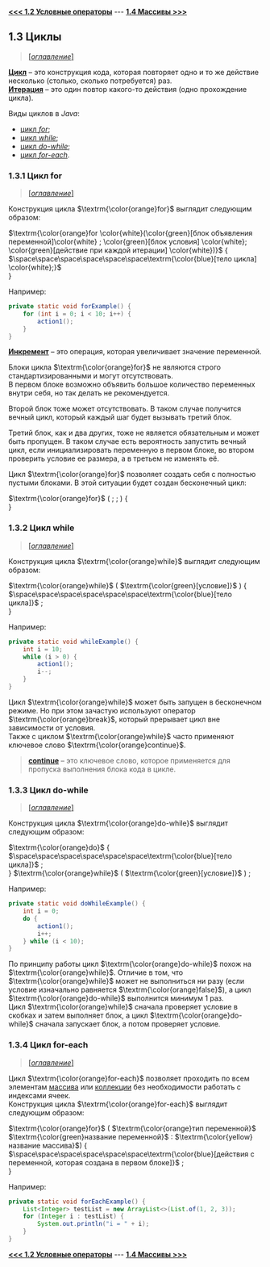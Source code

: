 [**<<< 1.2 Условные операторы**](/conspect/01_02.md/#12-условные-операторы) ---
[**1.4 Массивы >>>**](/conspect/01_04.md/#14-массивы)

## 1.3 Циклы

> [[_оглавление_]](../README.md/#13-циклы)

[**Цикл**](/conspect/definitions.md/#ц) – это конструкция кода, которая повторяет одно и то же действие несколько
(столько, сколько потребуется) раз.  
[**Итерация**](/conspect/definitions.md/#и) – это один повтор какого-то действия (одно прохождение цикла).

Виды циклов в _Java_:

- [цикл _for_](/conspect/01_03.md/#131-цикл-for);
- [цикл _while_](/conspect/01_03.md/#132-цикл-while);
- [цикл _do-while_](/conspect/01_03.md/#133-цикл-do-while);
- [цикл _for-each_](/conspect/01_03.md/#134-цикл-for-each).

### 1.3.1 Цикл for

> [[_оглавление_]](../README.md/#13-циклы)

Конструкция цикла $\textrm{\color{orange}for}$ выглядит следующим образом:

$\textrm{\color{orange}for \color{white}(\color{green}[блок объявления переменной]\color{white} ;
\color{green}[блок условия] \color{white}; \color{green}[действие при каждой итерации] \color{white})}$ {  
$\space\space\space\space\space\space\textrm{\color{blue}[тело цикла] \color{white};}$  
}

Например:

```java
private static void forExample() {
    for (int i = 0; i < 10; i++) {
        action1();
    }
}
```

[**Инкремент**](/conspect/definitions.md/#и) – это операция, которая увеличивает значение переменной.  

Блоки цикла $\textrm{\color{orange}for}$ не являются строго стандартизированными и могут отсутствовать.  
В первом блоке возможно объявить большое количество переменных внутри себя, но так делать не рекомендуется.  

Второй блок тоже может отсутствовать. В таком случае получится вечный цикл, который каждый шаг будет вызывать третий
блок.  

Третий блок, как и два других, тоже не является обязательным и может быть пропущен. В таком случае есть вероятность
запустить вечный цикл, если инициализировать переменную в первом блоке, во втором проверить условие ее размера, а в
третьем не изменять её.  

Цикл $\textrm{\color{orange}for}$ позволяет создать себя с полностью пустыми блоками. В этой ситуации будет создан
бесконечный цикл: 

$\textrm{\color{orange}for}$ ( ; ; ) {  
}

### 1.3.2 Цикл while

> [[_оглавление_]](../README.md/#13-циклы)

Конструкция цикла $\textrm{\color{orange}while}$ выглядит следующим образом:

$\textrm{\color{orange}while}$ ( $\textrm{\color{green}[условие]}$ ) {  
$\space\space\space\space\space\space\textrm{\color{blue}[тело цикла]}$ ;  
}

Например:

```java
private static void whileExample() {
    int i = 10;
    while (i > 0) {
        action1();
        i--;
    }
}
```

Цикл $\textrm{\color{orange}while}$ может быть запущен в бесконечном режиме. Но при этом зачастую используют оператор
$\textrm{\color{orange}break}$, который прерывает цикл вне зависимости от условия.  
Также с циклом $\textrm{\color{orange}while}$ часто применяют ключевое слово $\textrm{\color{orange}continue}$.

> [**continue**](/conspect/definitions.md/#c) – это ключевое слово, которое применяется для пропуска выполнения блока
> кода в цикле.

### 1.3.3 Цикл do-while

> [[_оглавление_]](../README.md/#13-циклы)

Конструкция цикла $\textrm{\color{orange}do-while}$ выглядит следующим образом:

$\textrm{\color{orange}do}$ {  
$\space\space\space\space\space\space\textrm{\color{blue}[тело цикла]}$ ;  
} $\textrm{\color{orange}while}$ ( $\textrm{\color{green}[условие]}$ ) ;  

Например:

```java
private static void doWhileExample() {
    int i = 0;
    do {
        action1();
        i++;
    } while (i < 10);
}
```

По принципу работы цикл $\textrm{\color{orange}do-while}$ похож на $\textrm{\color{orange}while}$. Отличие в том, что
$\textrm{\color{orange}while}$ может не выполниться ни разу (если условие изначально равняется 
$\textrm{\color{orange}false}$), а цикл $\textrm{\color{orange}do-while}$ выполнится минимум 1 раз.  
Цикл $\textrm{\color{orange}while}$ сначала проверяет условие в скобках и затем выполняет блок, а цикл
$\textrm{\color{orange}do-while}$ сначала запускает блок, а потом проверяет условие.

### 1.3.4 Цикл for-each

> [[_оглавление_]](../README.md/#13-циклы)

Цикл $\textrm{\color{orange}for-each}$ позволяет проходить по всем элементам [массива](/conspect/01_04.md/#14-массивы) 
или [коллекции](/conspect/02_06.md/#26-java-collections-framework) без необходимости работать с индексами ячеек.  
Конструкция цикла $\textrm{\color{orange}for-each}$ выглядит следующим образом:

$\textrm{\color{orange}for}$ ( $\textrm{\color{orange}тип переменной}$ $\textrm{\color{green}название переменной}$ : $\textrm{\color{yellow}название массива}$) {  
$\space\space\space\space\space\space\textrm{\color{blue}[действия с переменной, которая создана в первом блоке]}$ ;  
}

Например:

```java
private static void forEachExample() {
    List<Integer> testList = new ArrayList<>(List.of(1, 2, 3));
    for (Integer i : testList) {
        System.out.println("i = " + i);
    }
}
```

[**<<< 1.2 Условные операторы**](/conspect/01_02.md/#12-условные-операторы) ---
[**1.4 Массивы >>>**](/conspect/01_04.md/#14-массивы)